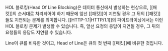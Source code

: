 HOL 블로킹(Head Of Line Blocking)은 데이터 통신에서 발생하는 현상으로, [[패킷]]의 순서대로 처리되어야 하기 때문에 앞선 [[패킷]]이 지연될 경우 그 뒤의 [[패킷]]들도 지연되는 문제를 의미합니다. [[HTTP-1.1|HTTP/1.1]]의 파이프라이닝에서는 이런 HOL 블로킹 문제가 발생할 수 있습니다. 즉, 앞선 요청의 응답이 지연될 경우, 그 뒤의 요청들의 응답도 지연될 수 있습니다.

Line이 큐를 비유한 것이고, Head of Line은 큐의 첫 번째 [[패킷]]에 비유한 것입니다.